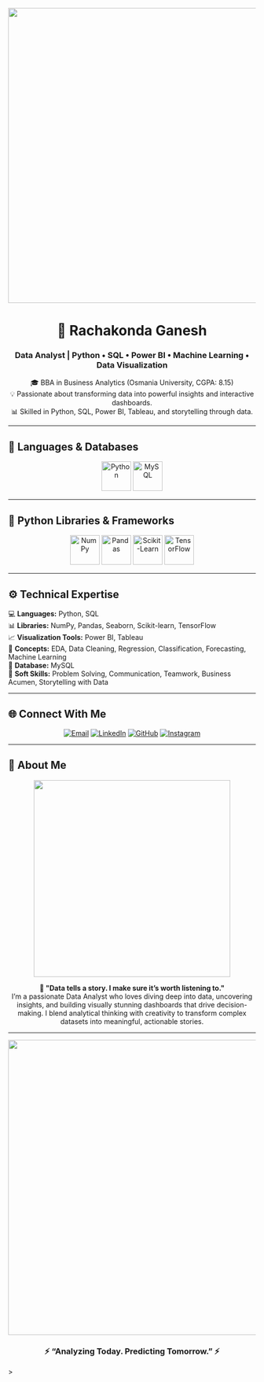 <!-- Futuristic GitHub Profile README for Rachakonda Ganesh -->

<p align="center">
  <img src="https://media.giphy.com/media/3o7aD5tv1ogNBtDhDi/giphy.gif" width="600"/>
</p>

<h1 align="center">🚀 Rachakonda Ganesh</h1>
<h3 align="center">Data Analyst | Python • SQL • Power BI • Machine Learning • Data Visualization</h3>

<p align="center">
🎓 BBA in Business Analytics (Osmania University, CGPA: 8.15)<br>
💡 Passionate about transforming data into powerful insights and interactive dashboards.<br>
📊 Skilled in Python, SQL, Power BI, Tableau, and storytelling through data.
</p>

---

## 🧠 Languages & Databases
<p align="center">
  <img src="https://cdn.jsdelivr.net/gh/devicons/devicon/icons/python/python-original.svg" width="60" alt="Python"/>
  <img src="https://cdn.jsdelivr.net/gh/devicons/devicon/icons/mysql/mysql-original.svg" width="60" alt="MySQL"/>
</p>

---

## 🧩 Python Libraries & Frameworks
<p align="center">
  <img src="https://cdn.jsdelivr.net/gh/devicons/devicon/icons/numpy/numpy-original.svg" width="60" alt="NumPy"/>
  <img src="https://cdn.jsdelivr.net/gh/devicons/devicon/icons/pandas/pandas-original.svg" width="60" alt="Pandas"/>
  <img src="https://upload.wikimedia.org/wikipedia/commons/0/05/Scikit_learn_logo_small.svg" width="60" alt="Scikit-Learn"/>
  <img src="https://cdn.jsdelivr.net/gh/devicons/devicon/icons/tensorflow/tensorflow-original.svg" width="60" alt="TensorFlow"/>
</p>

---

## ⚙️ Technical Expertise
💻 **Languages:** Python, SQL  
📊 **Libraries:** NumPy, Pandas, Seaborn, Scikit-learn, TensorFlow  
📈 **Visualization Tools:** Power BI, Tableau  
🧠 **Concepts:** EDA, Data Cleaning, Regression, Classification, Forecasting, Machine Learning  
🧰 **Database:** MySQL  
🤝 **Soft Skills:** Problem Solving, Communication, Teamwork, Business Acumen, Storytelling with Data  

---

## 🌐 Connect With Me
<p align="center">
  <a href="mailto:rachakondaganesh60@gmail.com"><img src="https://img.shields.io/badge/Email-rachakondaganesh60@gmail.com-red?style=for-the-badge&logo=gmail" alt="Email"/></a>
  <a href="https://www.linkedin.com/in/rachakonda-ganesh-2782452a8"><img src="https://img.shields.io/badge/LinkedIn-Rachakonda%20Ganesh-blue?style=for-the-badge&logo=linkedin" alt="LinkedIn"/></a>
  <a href="https://github.com/Rachakondaganesh"><img src="https://img.shields.io/badge/GitHub-Rachakondaganesh-black?style=for-the-badge&logo=github" alt="GitHub"/></a>
  <a href="https://www.instagram.com/gany9c?igsh=MWZwOW9jMzY5MWY2dA=="><img src="https://img.shields.io/badge/Instagram-@gany9c-purple?style=for-the-badge&logo=instagram" alt="Instagram"/></a>
</p>

---

## 🌌 About Me
<p align="center">
  <img src="https://media.giphy.com/media/du3J3cXyzhj75IOgvA/giphy.gif" width="400"/>
</p>

<p align="center">
  <b>💬 "Data tells a story. I make sure it’s worth listening to."</b><br>
  I’m a passionate Data Analyst who loves diving deep into data, uncovering insights, and building
  visually stunning dashboards that drive decision-making. I blend analytical thinking with creativity
  to transform complex datasets into meaningful, actionable stories.
</p>

---

<p align="center">
  <img src="https://media.giphy.com/media/f3iwJFOVOwuy7K6FFw/giphy.gif" width="600"/>
</p>

<h3 align="center">⚡ “Analyzing Today. Predicting Tomorrow.” ⚡</h3>
>



